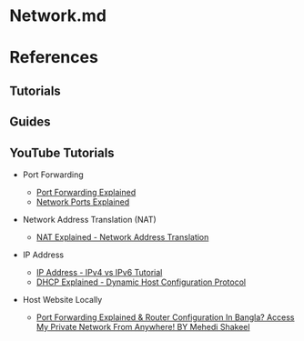 # Network.md

# References

## Tutorials

## Guides

## YouTube Tutorials

* Port Forwarding
  * [Port Forwarding Explained](https://www.youtube.com/watch?v=2G1ueMDgwxw)
  * [Network Ports Explained](https://www.youtube.com/watch?v=g2fT-g9PX9o)

* Network Address Translation (NAT)
  * [NAT Explained - Network Address Translation](https://www.youtube.com/watch?v=FTUV0t6JaDA)

* IP Address
  * [IP Address - IPv4 vs IPv6 Tutorial](https://www.youtube.com/watch?v=ThdO9beHhpA)
  * [DHCP Explained - Dynamic Host Configuration Protocol](https://www.youtube.com/watch?v=e6-TaH5bkjo)

* Host Website Locally
  * [Port Forwarding Explained & Router Configuration In Bangla? Access My Private Network From Anywhere! BY Mehedi Shakeel](https://www.youtube.com/watch?v=D4Z1cNebevI)
